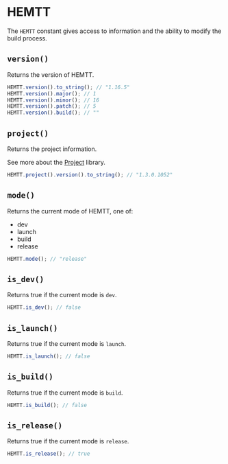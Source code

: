 # HEMTT

The `HEMTT` constant gives access to information and the ability to modify the build process.

## `version()`

Returns the version of HEMTT.

```js
HEMTT.version().to_string(); // "1.16.5"
HEMTT.version().major(); // 1
HEMTT.version().minor(); // 16
HEMTT.version().patch(); // 5
HEMTT.version().build(); // ""
```

## `project()`

Returns the project information.

See more about the [Project](project.md) library.

```js
HEMTT.project().version().to_string(); // "1.3.0.1052"
```

## `mode()`

Returns the current mode of HEMTT, one of:

- dev
- launch
- build
- release

```js
HEMTT.mode(); // "release"
```

## `is_dev()`

Returns true if the current mode is `dev`.

```js
HEMTT.is_dev(); // false
```

## `is_launch()`

Returns true if the current mode is `launch`.

```js
HEMTT.is_launch(); // false
```

## `is_build()`

Returns true if the current mode is `build`.

```js
HEMTT.is_build(); // false
```

## `is_release()`

Returns true if the current mode is `release`.

```js
HEMTT.is_release(); // true
```
